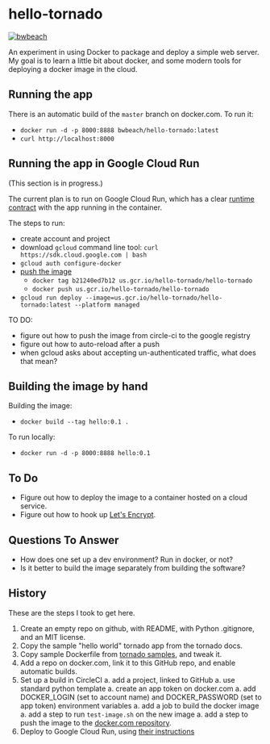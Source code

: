 # hello-tornado

[![bwbeach](https://circleci.com/gh/bwbeach/hello-tornado.svg?style=svg&branch=master)](https://app.circleci.com/pipelines/github/bwbeach/hello-tornado?branch=master)

An experiment in using Docker to package and deploy a simple 
web server.  My goal is to learn a little bit about docker,
and some modern tools for deploying a docker image in the cloud.

## Running the app

There is an automatic build of the `master` branch on docker.com.
To run it:

- `docker run -d -p 8000:8888 bwbeach/hello-tornado:latest`
- `curl http://localhost:8000`

## Running the app in Google Cloud Run

(This section is in progress.)

The current plan is to run on Google Cloud Run, which has a clear
[runtime contract](https://cloud.google.com/run/docs/reference/container-contract)
with the app running in the container.

The steps to run:
  - create account and project
  - download `gcloud` command line tool: `curl https://sdk.cloud.google.com | bash`
  - `gcloud auth configure-docker`
  - [push the image](https://cloud.google.com/container-registry/docs/pushing-and-pulling)
    - `docker tag b21240ed7b12 us.gcr.io/hello-tornado/hello-tornado`
    - `docker push us.gcr.io/hello-tornado/hello-tornado`
  - `gcloud run deploy --image=us.gcr.io/hello-tornado/hello-tornado:latest --platform managed` 
  
TO DO:
  - figure out how to push the image from circle-ci to the google registry
  - figure out how to auto-reload after a push
  - when gcloud asks about accepting un-authenticated traffic, what does that mean?

## Building the image by hand

Building the image:

- `docker build --tag hello:0.1 .`

To run locally:

- `docker run -d -p 8000:8888 hello:0.1`

## To Do

- Figure out how to deploy the image to a container hosted on a cloud service.
- Figure out how to hook up [Let's Encrypt](https://letsencrypt.org/). 

## Questions To Answer

- How does one set up a dev environment?  Run in docker, or not?
- Is it better to build the image separately from building the software?

## History

These are the steps I took to get here.

1. Create an empty repo on github, with README, with Python .gitignore, and an MIT license.
1. Copy the sample "hello world" tornado app from the tornado docs.
1. Copy sample Dockerfile from [tornado samples](https://github.com/tornadoweb/tornado/tree/master/demos/blog), and tweak it.
1. Add a repo on docker.com, link it to this GitHub repo, and enable automatic builds.
1. Set up a build in CircleCI
   a. add a project, linked to GitHub
   a. use standard python template
   a. create an app token on docker.com
   a. add DOCKER_LOGIN (set to account name) and DOCKER_PASSWORD (set to app token) environment variables
   a. add a job to build the docker image
   a. add a step to run `test-image.sh` on the new image
   a. add a step to push the image to the [docker.com repository](https://hub.docker.com/repository/docker/bwbeach/hello-tornado).
1. Deploy to Google Cloud Run, using [their instructions](https://codelabs.developers.google.com/codelabs/cloud-run-deploy)